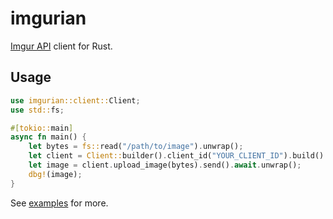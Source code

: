 # imgurian

[Imgur API](https://apidocs.imgur.com/) client for Rust.

## Usage

```rust
use imgurian::client::Client;
use std::fs;

#[tokio::main]
async fn main() {
    let bytes = fs::read("/path/to/image").unwrap();
    let client = Client::builder().client_id("YOUR_CLIENT_ID").build().unwrap();
    let image = client.upload_image(bytes).send().await.unwrap();
    dbg!(image);
}
```

See [examples](/examples) for more.
